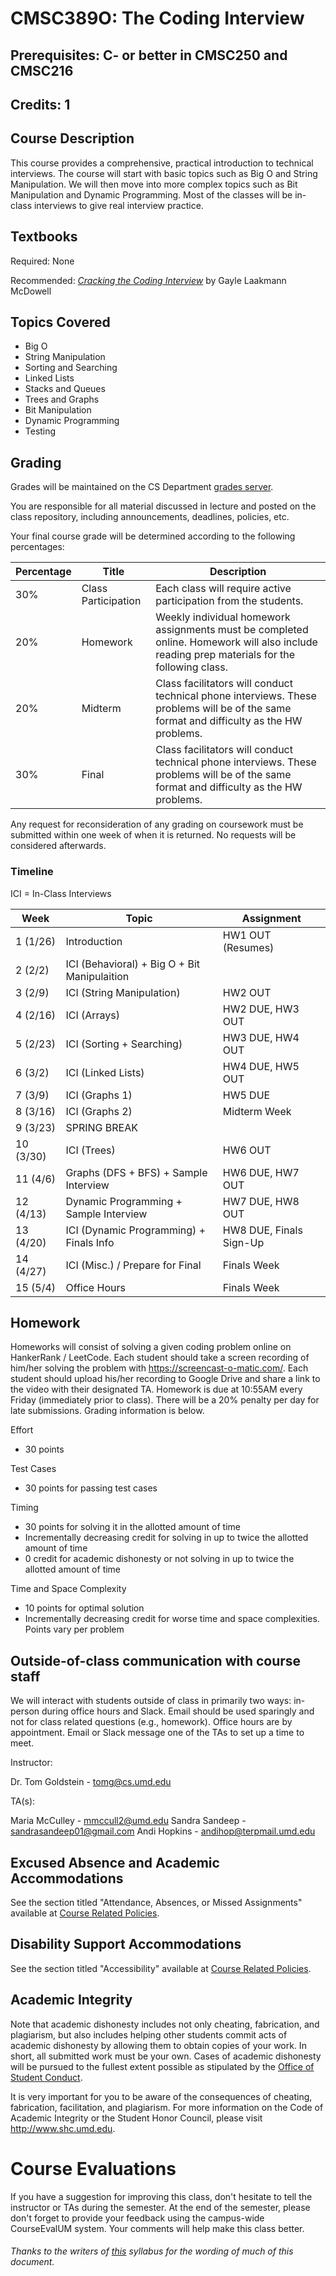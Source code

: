 # CMSC389O: The Coding Interview 
## Prerequisites: C- or better in CMSC250 and CMSC216
## Credits: 1

## Course Description
This course provides a comprehensive, practical introduction to technical interviews. The course will start with basic topics such as Big O and String Manipulation. We will then move into more complex topics such as Bit Manipulation and Dynamic Programming. Most of the classes will be in-class interviews to give real interview practice.

## Textbooks
Required: None

Recommended: [_Cracking the Coding Interview_](https://www.amazon.com/Cracking-Coding-Interview-Programming-Questions/dp/0984782850/ref=pd_sbs_14_t_0?_encoding=UTF8&psc=1&refRID=AK159SHS36EFW9R2D1JY) by Gayle Laakmann McDowell

## Topics Covered
- Big O
- String Manipulation
- Sorting and Searching
- Linked Lists
- Stacks and Queues
- Trees and Graphs
- Bit Manipulation
- Dynamic Programming
- Testing

## Grading
Grades will be maintained on the CS Department <a href="https://grades.cs.umd.edu/">grades server</a>.

You are responsible for all material discussed in lecture and posted on the class repository, including announcements, deadlines, policies, etc.

Your final course grade will be determined according to the following percentages:

| Percentage | Title | Description |
| ------------- | -----|-------- |
| 30% | Class Participation | Each class will require active participation from the students. |
| 20% | Homework  | Weekly individual homework assignments must be completed online. Homework will also include reading prep materials for the following class. |
| 20% | Midterm | Class facilitators will conduct technical phone interviews. These problems will be of the same format and difficulty as the HW problems. |
| 30% | Final | Class facilitators will conduct technical phone interviews. These problems will be of the same format and difficulty as the HW problems. |

Any request for reconsideration of any grading on coursework must be submitted within one week of when it is returned. No requests
will be considered afterwards.

### Timeline

ICI = In-Class Interviews

| Week | Topic | Assignment |
| ----|----|----- |
| 1 (1/26) | Introduction | HW1 OUT (Resumes) |
| 2 (2/2) | ICI (Behavioral) + Big O + Bit Manipulaition |  |
| 3 (2/9) | ICI (String Manipulation) | HW2 OUT |
| 4 (2/16) | ICI (Arrays) | HW2 DUE, HW3 OUT |
| 5 (2/23) | ICI (Sorting + Searching) | HW3 DUE, HW4 OUT |
| 6 (3/2) | ICI (Linked Lists) | HW4 DUE, HW5 OUT |
| 7 (3/9) | ICI (Graphs 1) | HW5 DUE |
| 8 (3/16) | ICI (Graphs 2) | Midterm Week |
| 9 (3/23) | SPRING BREAK |  |
| 10 (3/30) | ICI (Trees) | HW6 OUT |
| 11 (4/6) | Graphs (DFS + BFS) + Sample Interview | HW6 DUE, HW7 OUT |
| 12 (4/13) | Dynamic Programming + Sample Interview | HW7 DUE, HW8 OUT |
| 13 (4/20) | ICI (Dynamic Programming)  + Finals Info | HW8 DUE, Finals Sign-Up |
| 14 (4/27) | ICI (Misc.) / Prepare for Final | Finals Week |
| 15 (5/4) | Office Hours | Finals Week |

## Homework
Homeworks will consist of solving a given coding problem online on HankerRank / LeetCode. Each student should take a screen recording of him/her solving the problem with https://screencast-o-matic.com/. Each student should upload his/her recording to Google Drive and share a link to the video with their designated TA. Homework is due at 10:55AM every Friday (immediately prior to class). There will be a 20% penalty per day for late submissions. Grading information is below.

Effort
- 30 points

Test Cases
- 30 points for passing test cases

Timing 
- 30 points for solving it in the allotted amount of time
- Incrementally decreasing credit for solving in up to twice the allotted amount of time
- 0 credit for academic dishonesty or not solving in up to twice the allotted amount of time

Time and Space Complexity
- 10 points for optimal solution
- Incrementally decreasing credit for worse time and space complexities. Points vary per problem

## Outside-of-class communication with course staff
We will interact with students outside of class in primarily two ways: in-person during office hours and Slack. Email should be used sparingly and not for class related questions (e.g., homework). Office hours are by appointment. Email or Slack message one of the TAs to set up a time to meet.

Instructor:

Dr. Tom Goldstein - tomg@cs.umd.edu

TA(s):

Maria McCulley - mmccull2@umd.edu
Sandra Sandeep - sandrasandeep01@gmail.com
Andi Hopkins - andihop@terpmail.umd.edu

## Excused Absence and Academic Accommodations
See the section titled "Attendance, Absences, or Missed Assignments" available at <a href="http://www.ugst.umd.edu/courserelatedpolicies.html">Course Related Policies</a>.

## Disability Support Accommodations

See the section titled "Accessibility" available at <a href="http://www.ugst.umd.edu/courserelatedpolicies.html">Course Related Policies</a>.


## Academic Integrity
Note that academic dishonesty includes not only cheating, fabrication, and plagiarism, but also includes helping other students commit acts of academic dishonesty by allowing them to obtain copies of your work. In short, all submitted work must be your own. Cases of academic dishonesty will be pursued to the fullest extent possible as stipulated by the <a href="http://osc.umd.edu/OSC/Default.aspx">Office of Student Conduct</a>.

It is very important for you to be aware of the consequences of cheating, fabrication, facilitation, and plagiarism. For more information on the Code of Academic Integrity or the Student Honor Council, please visit http://www.shc.umd.edu.

# Course Evaluations

If you have a suggestion for improving this class, don't hesitate to tell the instructor or TAs during the semester. At the end of the semester, please don't forget to provide your feedback using the campus-wide CourseEvalUM system. Your comments will help make this class better.

###### Thanks to the writers of <a href = "https://www.cs.umd.edu/class/fall2016/cmsc330/syllabus.shtml">this</a> syllabus for the wording of much of this document.


